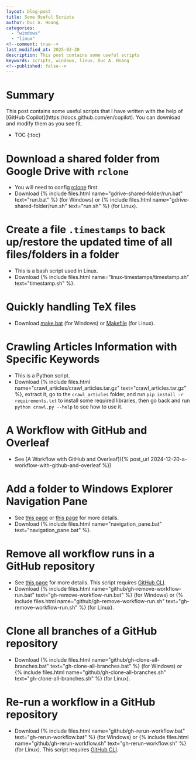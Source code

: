 ```yaml
---
layout: blog-post
title: Some Useful Scripts
author: Duc A. Hoang
categories:
  - "windows"
  - "linux"
<!--comment: true-->
last_modified_at: 2025-02-20
description: This post contains some useful scripts
keywords: scripts, windows, linux, Duc A. Hoang
<!--published: false-->
---
```


<div class="alert alert-info" markdown="1">
<h1 class="alert-heading">Summary</h1>
This post contains some useful scripts that I have written with the help of [GitHub Copilot](https://docs.github.com/en/copilot). You can download and modify them as you see fit.

* TOC
{:toc}

</div>

# Download a shared folder from Google Drive with `rclone`

* You will need to config [rclone](https://rclone.org/docs/) first.
* Download {% include files.html name="gdrive-shared-folder/run.bat" text="run.bat" %} (for Windows) or {% include files.html name="gdrive-shared-folder/run.sh" text="run.sh" %} (for Linux).

# Create a file `.timestamps` to back up/restore the updated time of all files/folders in a folder

* This is a bash script used in Linux.
* Download {% include files.html name="linux-timestamps/timestamp.sh" text="timestamp.sh" %}.

# Quickly handling TeX files

* Download [make.bat]({{site.baseurl}}/tex/make.bat) (for Windows) or [Makefile]({{site.baseurl}}/tex/Makefile) (for Linux).

# Crawling Articles Information with Specific Keywords

* This is a Python script.
* Download {% include files.html name="crawl_articles/crawl_articles.tar.gz" text="crawl_articles.tar.gz" %}, extract it, go to the `crawl_articles` folder, and run `pip install -r requirements.txt` to install some required libraries, then go back and run `python crawl.py --help` to see how to use it.

# A Workflow with GitHub and Overleaf

* See [A Workflow with GitHub and Overleaf]({% post_url 2024-12-20-a-workflow-with-github-and-overleaf %})

# Add a folder to Windows Explorer Navigation Pane

* See [this page](https://stackoverflow.com/a/34595293) or [this page](https://www.tenforums.com/customization/157121-add-specific-folders-navigation-pane.html) for more details.
* Download {% include files.html name="navigation_pane.bat" text="navigation_pane.bat" %}.

# Remove all workflow runs in a GitHub repository

* See [this page](https://stackoverflow.com/questions/57927115/delete-a-workflow-from-github-actions) for more details. This script requires [GitHub CLI](https://cli.github.com/).
* Download {% include files.html name="github/gh-remove-workflow-run.bat" text="gh-remove-workflow-run.bat" %} (for Windows) or {% include files.html name="github/gh-remove-workflow-run.sh" text="gh-remove-workflow-run.sh" %} (for Linux).

# Clone all branches of a GitHub repository

* Download {% include files.html name="github/gh-clone-all-branches.bat" text="gh-clone-all-branches.bat" %} (for Windows) or {% include files.html name="github/gh-clone-all-branches.sh" text="gh-clone-all-branches.sh" %} (for Linux).

# Re-run a workflow in a GitHub repository

* Download {% include files.html name="github/gh-rerun-workflow.bat" text="gh-rerun-workflow.bat" %} (for Windows) or {% include files.html name="github/gh-rerun-workflow.sh" text="gh-rerun-workflow.sh" %} (for Linux). This script requires [GitHub CLI](https://cli.github.com/).